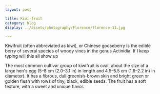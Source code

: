 ```yaml
---
layout: post

title: Kiwi-fruit
category: blog
display: ../assets/photography/Florence/florence-11.jpg

---
```

Kiwifruit (often abbreviated as kiwi), or Chinese gooseberry is the edible
berry of several species of woody vines in the genus Actinidia. If I keep typing will this all show up

The most common cultivar group of kiwifruit is oval, about the size of a large
hen's egg (5–8 cm (2.0–3.1 in) in length and 4.5–5.5 cm (1.8–2.2 in) in
diameter). It has a fibrous, dull greenish-brown skin and bright green or
golden flesh with rows of tiny, black, edible seeds. The fruit has a soft
texture, with a sweet and unique flavor.